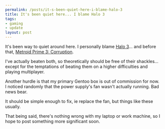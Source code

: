 ```yaml
--- 
permalink: /posts/it-s-been-quiet-here-i-blame-halo-3
title: It's been quiet here... I blame Halo 3
tags: 
- gaming
- update
layout: post
---
```

It's been way to quiet around here. I personally blame [Halo 3](http://www.gamefaqs.com/console/xbox360/data/926632.html)... and before that, [Metroid Prime 3: Corruption](http://www.gamefaqs.com/console/wii/data/928517.html).

I've actually beaten both, so theoretically should be free of their shackles... except for the temptations of beating them on a higher difficulties and playing multiplayer.

Another hurdle is that my primary Gentoo box is out of commission for now. I noticed randomly that the power supply's fan wasn't actually running. Bad news bear.

It should be simple enough to fix, ie replace the fan, but things like these usually.

That being said, there's nothing wrong with my laptop or work machine, so I hope to post something more significant soon.
